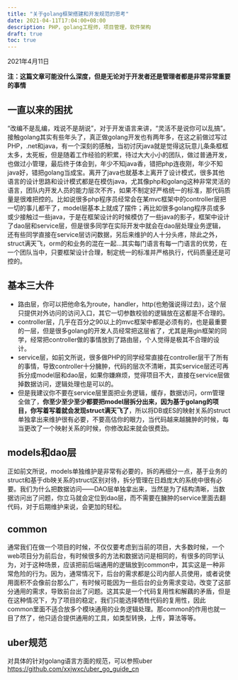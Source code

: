```yaml
---
title: "关于golang框架搭建和开发规范的思考"
date: 2021-04-11T17:04:00+08:00
description: PHP，golang工程师，项目管理，软件架构
draft: true
toc: true
---
```


2021年4月11日

**注：这篇文章可能没什么深度，但是无论对于开发者还是管理者都是非常非常重要的事情**

## 一直以来的困扰

“改编不是乱编，戏说不是胡说”，对于开发语言来讲，“灵活不是说你可以乱搞”。 接触golang其实有些年头了，真正做golang开发也有两年多，在这之前做过写过PHP，.net和java，有一个深刻的感触，当初讨厌java就是觉得这玩意儿条条框框太多，太死板，但是随着工作经验的积累，待过大大小小的团队，做过普通开发，也做过小管理，最后终于体会到，年少不知java香，错把php连夜刚，年少不知java好，错把golang当成宝。离开了java也就基本上离开了设计模式，很多其他语言的设计思路和设计模式都是在模仿java，尤其像php和golang这种非常灵活的语言，团队内开发人员的能力层次不齐，如果不制定好严格统一的标准，那代码质量是很难把控的。比如说很多php程序员经常会在某mvc框架中的controller层把一切的事儿都干了，model层基本上就成了摆件；再比如很多golang程序员或多或少接触过一些java，于是在框架设计的时候模仿了一些java的影子，框架中设计了dao层和service层，但是很多同学在实际开发中就会在dao层处理业务逻辑，还有些同学直接在service层访问数据，另后来维护的人十分头疼，除此之外，struct满天飞，orm的和业务的混在一起…其实每门语言有每一门语言的优势，在一个团队当中，只要框架设计合理，制定统一的标准并严格执行，代码质量还是可控的。

## 基本三大件

- 路由层，你可以把他命名为route，handler，http(也勉强说得过去)，这个层只提供对外访问的访问入口，其它一切参数校验的逻辑放在这都是不合理的。
- controller层，几乎在百分之90以上的mvc框架中都是必须有的，也是最重要的一层，但是很多golang的开发人员经常把这层省了，尤其是用gin框架的同学，经常把controller做的事情放到了路由层，个人觉得是极其不合理的设计。
- service层，如前文所说，很多做PHP的同学经常直接在controller层干了所有的事情，导致controller十分臃肿，代码的层次不清晰，其实service层还可再拆分成model层和dao层，如果你嫌麻烦，觉得项目不大，直接在service层做掉数据访问，逻辑处理也是可以的。
- 但是我建议你不要在service层里面把业务逻辑，缓存，数据访问，orm管理全做了，**你至少至少至少都要把model层拆分出来，因为基于golang的项目，你写着写着就会发现struct满天飞了**，所以将DB或ES的映射关系的struct单独拿出来维护很有必要，不要高估你的眼力，当代码越来越臃肿的时候，每当更改了一个映射关系的时候，你修改起来就会很费劲。

## models和dao层

正如前文所说，models单独维护是非常有必要的，拆的再细分一点，基于业务的struct和基于db映关系的struct区别对待，拆分管理在日趋庞大的系统中很有必要。我们为什么把数据访问——DAO层单独拿出来，当然是为了结构清晰，当数据访问出了问题，你立马就会定位到dao层，而不需要在臃肿的service里面去翻代码，对于后期维护来说，会更加的轻松。

## common

通常我们在做一个项目的时候，不仅仅要考虑到当前的项目，大多数时候，一个web项目分为前后台，有时候很多的方法和数据访问是相同的，有很多的同学认为，对于这种场景，应该把前后端通用的逻辑放到common中，其实这是一种非常危险的行为。因为，通常情况下，后台的需求都是公司内部人员使用，或者说使用面积不会像前台那么广，有时候可能因为一些后台的业务需求变动，改变了这部分通用的需求，导致前台出了问题。这其实是一个代码复用性和解藕的矛盾，但是在这种情况下，为了项目的稳定，我们只能选择牺牲代码的复用性，因此common里面不适合放多个模块通用的业务逻辑处理。那common的作用也就一目了然了，他只适合提供通用的工具，如类型转换，上传，算法等等。

## uber规范

对具体的针对golang语言方面的规范，可以参照uber https://github.com/xxjwxc/uber_go_guide_cn